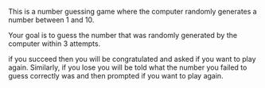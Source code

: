 This is a number guessing game where the computer randomly generates a number between 1 and 10.

Your goal is to guess the number that was randomly generated by the computer within 3 attempts. 

if you succeed then you will be congratulated and asked if you want to play again. Similarly, if you lose you will be told what the number you failed to guess correctly was and then prompted if you want to play again.

